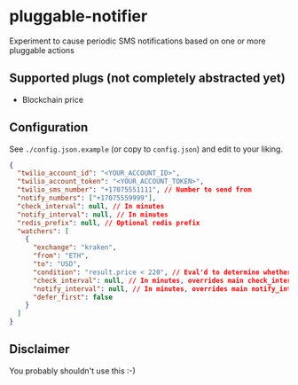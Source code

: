 # pluggable-notifier

Experiment to cause periodic SMS notifications based on one or more pluggable actions

## Supported plugs (not completely abstracted yet)

* Blockchain price

## Configuration

See `./config.json.example` (or copy to `config.json`) and edit to your liking.

```json
{
  "twilio_account_id": "<YOUR_ACCOUNT_ID>",
  "twilio_account_token": "<YOUR_ACCOUNT_TOKEN>",
  "twilio_sms_number": "+17075551111", // Number to send from
  "notify_numbers": ["+17075559999"],
  "check_interval": null, // In minutes
  "notify_interval": null, // In minutes
  "redis_prefix": null, // Optional redis prefix
  "watchers": [
    {
      "exchange": "kraken",
      "from": "ETH",
      "to": "USD",
      "condition": "result.price < 220", // Eval'd to determine whether to send notification--truthy values will send
      "check_interval": null, // In minutes, overrides main check_interval
      "notify_interval": null, // In minutes, overrides main notify_interval
      "defer_first": false
    }
  ]
}
```

## Disclaimer

You probably shouldn't use this :-)